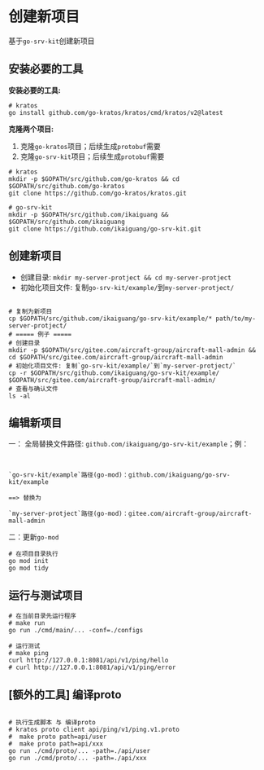 # 创建新项目

基于`go-srv-kit`创建新项目

## 安装必要的工具

**安装必要的工具:**

```shell
# kratos
go install github.com/go-kratos/kratos/cmd/kratos/v2@latest
```

**克隆两个项目:**

1. 克隆`go-kratos`项目；后续生成`protobuf`需要
2. 克隆`go-srv-kit`项目；后续生成`protobuf`需要

```shell
# kratos
mkdir -p $GOPATH/src/github.com/go-kratos && cd $GOPATH/src/github.com/go-kratos
git clone https://github.com/go-kratos/kratos.git

# go-srv-kit
mkdir -p $GOPATH/src/github.com/ikaiguang && $GOPATH/src/github.com/ikaiguang
git clone https://github.com/ikaiguang/go-srv-kit.git
```

## 创建新项目

- 创建目录: `mkdir my-server-protject && cd my-server-protject`
- 初始化项目文件: 复制`go-srv-kit/example/`到`my-server-protject/`

```shell

# 复制为新项目
cp $GOPATH/src/github.com/ikaiguang/go-srv-kit/example/* path/to/my-server-protject/
# ===== 例子 =====
# 创建目录
mkdir -p $GOPATH/src/gitee.com/aircraft-group/aircraft-mall-admin && cd $GOPATH/src/gitee.com/aircraft-group/aircraft-mall-admin
# 初始化项目文件: 复制`go-srv-kit/example/`到`my-server-protject/`
cp -r $GOPATH/src/github.com/ikaiguang/go-srv-kit/example/ $GOPATH/src/gitee.com/aircraft-group/aircraft-mall-admin/
# 查看与确认文件
ls -al

```

## 编辑新项目

一： 全局替换文件路径: `github.com/ikaiguang/go-srv-kit/example`；例：

```text


`go-srv-kit/example`路径(go-mod)：github.com/ikaiguang/go-srv-kit/example

==> 替换为

`my-server-protject`路径(go-mod)：gitee.com/aircraft-group/aircraft-mall-admin

```

二：更新`go-mod`

```shell
# 在项目目录执行
go mod init
go mod tidy
```

## 运行与测试项目

```shell
# 在当前目录先运行程序
# make run
go run ./cmd/main/... -conf=./configs

# 运行测试
# make ping
curl http://127.0.0.1:8081/api/v1/ping/hello
# curl http://127.0.0.1:8081/api/v1/ping/error
```

## [额外的工具] 编译proto

```shell

# 执行生成脚本 与 编译proto
# kratos proto client api/ping/v1/ping.v1.proto
#  make proto path=api/user
#  make proto path=api/xxx
go run ./cmd/proto/... -path=./api/user
go run ./cmd/proto/... -path=./api/xxx
    
```
